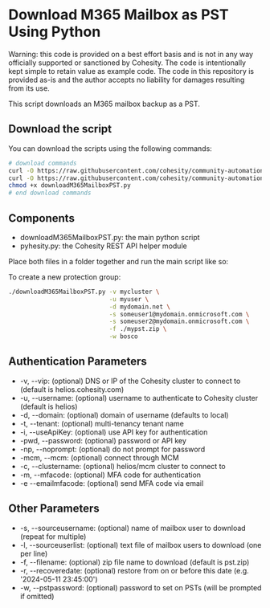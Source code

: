 # Download M365 Mailbox as PST Using Python

Warning: this code is provided on a best effort basis and is not in any way officially supported or sanctioned by Cohesity. The code is intentionally kept simple to retain value as example code. The code in this repository is provided as-is and the author accepts no liability for damages resulting from its use.

This script downloads an M365 mailbox backup as a PST.

## Download the script

You can download the scripts using the following commands:

```bash
# download commands
curl -O https://raw.githubusercontent.com/cohesity/community-automation-samples/main/python/downloadM365MailboxPST/downloadM365MailboxPST.py
curl -O https://raw.githubusercontent.com/cohesity/community-automation-samples/main/python/pyhesity.py
chmod +x downloadM365MailboxPST.py
# end download commands
```

## Components

* downloadM365MailboxPST.py: the main python script
* pyhesity.py: the Cohesity REST API helper module

Place both files in a folder together and run the main script like so:

To create a new protection group:

```bash
./downloadM365MailboxPST.py -v mycluster \
                            -u myuser \
                            -d mydomain.net \
                            -s someuser1@mydomain.onmicrosoft.com \
                            -s someuser2@mydomain.onmicrosoft.com \
                            -f ./mypst.zip \
                            -w bosco
```

## Authentication Parameters

* -v, --vip: (optional) DNS or IP of the Cohesity cluster to connect to (default is helios.cohesity.com)
* -u, --username: (optional) username to authenticate to Cohesity cluster (default is helios)
* -d, --domain: (optional) domain of username (defaults to local)
* -t, --tenant: (optional) multi-tenancy tenant name
* -i, --useApiKey: (optional) use API key for authentication
* -pwd, --password: (optional) password or API key
* -np, --noprompt: (optional) do not prompt for password
* -mcm, --mcm: (optional) connect through MCM
* -c, --clustername: (optional) helios/mcm cluster to connect to
* -m, --mfacode: (optional) MFA code for authentication
* -e --emailmfacode: (optional) send MFA code via email

## Other Parameters

* -s, --sourceusername: (optional) name of mailbox user to download (repeat for multiple)
* -l, --sourceuserlist: (optional) text file of mailbox users to download (one per line)
* -f, --filename: (optional) zip file name to download (default is pst.zip)
* -r, --recoveredate: (optional) restore from on or before this date (e.g. '2024-05-11 23:45:00')
* -w, --pstpassword: (optional) password to set on PSTs (will be prompted if omitted)
